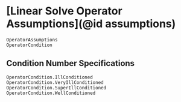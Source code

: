 # [Linear Solve Operator Assumptions](@id assumptions)

```@docs
OperatorAssumptions
OperatorCondition
```

## Condition Number Specifications

```@docs
OperatorCondition.IllConditioned
OperatorCondition.VeryIllConditioned
OperatorCondition.SuperIllConditioned
OperatorCondition.WellConditioned
```
